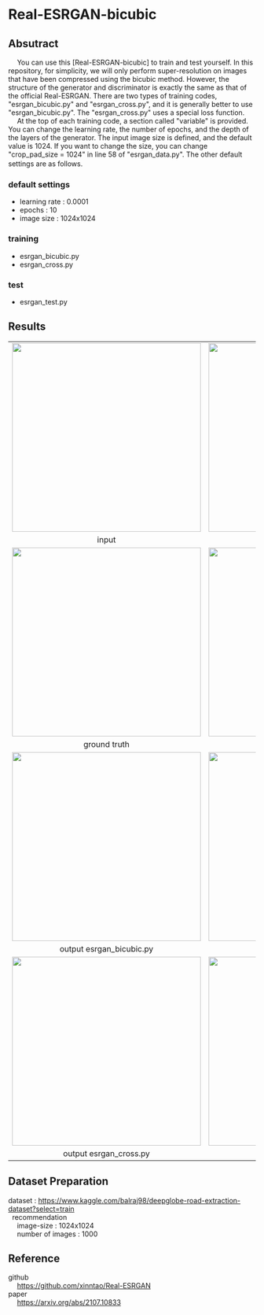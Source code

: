 # Real-ESRGAN-bicubic

## Absutract <br>
&emsp; You can use this [Real-ESRGAN-bicubic] to train and test yourself.
In this repository, for simplicity, we will only perform super-resolution on images that have been compressed using the bicubic method.
However, the structure of the generator and discriminator is exactly the same as that of the official Real-ESRGAN.
There are two types of training codes, "esrgan_bicubic.py" and "esrgan_cross.py", and it is generally better to use "esrgan_bicubic.py".
The "esrgan_cross.py" uses a special loss function.<br>
&emsp; At the top of each training code, a section called "variable" is provided.
You can change the learning rate, the number of epochs, and the depth of the layers of the generator.
The input image size is defined, and the default value is 1024. 
If you want to change the size, you can change "crop_pad_size = 1024" in line 58 of "esrgan_data.py".
The other default settings are as follows.　<br>

### default settings <br>
- learning rate : 0.0001
- epochs : 10
- image size : 1024x1024

### training <br>
- esrgan_bicubic.py <br>
- esrgan_cross.py <br>

### test <by>
- esrgan_test.py <br>

## Results <br>
<table>
   <tr>
    <td><img src="images/low.png" width=384 height=384></td>
    <td><img src="images/low1.png" width=384 height=384></td>
   </tr>
   <tr>
    <td align="center">input</td>
   </tr>
   <tr>
    <td><img src="images/high.png" width=384 height=384></td>
    <td><img src="images/high1.png" width=384 height=384></td>
   </tr>
   <tr>
    <td align="center">ground truth</td>
   </tr>
  <tr>
    <td><img src="images/generate.png" width=384 height=384></td>
    <td><img src="images/generate1.png" width=384 height=384></td>
   </tr>
   <tr>
    <td align="center">output esrgan_bicubic.py</td>
   </tr>
   <tr>
    <td><img src="images/generate_cross.png" width=384 height=384></td>
    <td><img src="images/generate_cross1.png" width=384 height=384></td>
   </tr>
   <tr>
    <td align="center">output esrgan_cross.py</td>
   </tr>
  </table>
  
## Dataset Preparation <br>
dataset : https://www.kaggle.com/balraj98/deepglobe-road-extraction-dataset?select=train <br>
&nbsp; recommendation <br>
&emsp; image-size : 1024x1024 <br>
&emsp; number of images : 1000 <br>

## Reference <br>
 github <br>
 &emsp; https://github.com/xinntao/Real-ESRGAN <br>
 paper <br>
 &emsp; https://arxiv.org/abs/2107.10833 <br>
